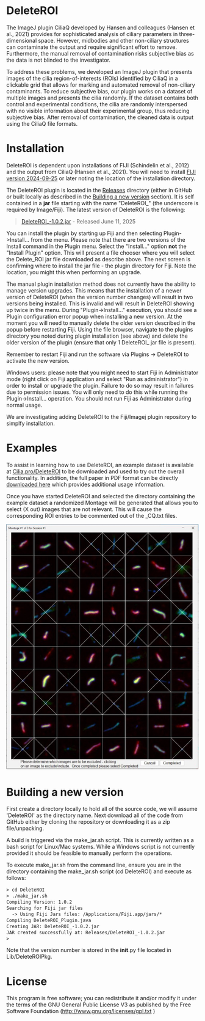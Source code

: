 # DeleteROI

The ImageJ plugin CiliaQ developed by Hansen and colleagues (Hansen et al., 2021) provides for sophisticated analysis 
of ciliary parameters in three-dimensional space. However, midbodies and other non-ciliary structures can contaminate 
the output and require significant effort to remove. Furthermore, the manual removal of contamination risks subjective 
bias as the data is not blinded to the investigator. 

To address these problems, we developed an ImageJ plugin that presents images of the cilia region-of-interests (ROIs) 
identified by CiliaQ in a clickable grid that allows for marking and automated removal of non-ciliary contaminants. 
To reduce subjective bias, our plugin works on a dataset of multiple images and presents the cilia randomly. If the 
dataset contains both control and experimental conditions, the cilia are randomly interspersed with no visible 
information about their experimental group, thus reducing subjective bias. After removal of contamination, the 
cleaned data is output using the CiliaQ file formats.

# Installation

DeleteROI is dependent upon installations of FIJI (Schindelin et al., 2012) and the output from CiliaQ (Hansen et al., 2021). 
You will need to install [FIJI version 2024-09-25](https://imagej.net/software/fiji/downloads) or later noting the location
of the installation directory.  

The DeleteROI plugin is located in the [Releases](/Releases) directory (either in GitHub or built locally as described 
in the [Building a new version](#building-a-new-version) section).  It is self contained in a <b>jar</b> file starting with 
the name "DeleteROI_" (the underscore is required by Image/Fiji).  The latest version of DeleteROI is the following:

> [DeleteROI_-1.0.2.jar](https://raw.github.com/pazourg/DeleteROI/main/Releases/DeleteROI_-1.0.2.jar)  - Released June 11, 2025

You can install the plugin by starting up Fiji and then selecting Plugin->Install... from the menu.  Please note that there
are two versions of the Install command in the Plugin menu.  Select the "Install..." option <b>not</b> the "Install Plugin" 
option.  This will present a file chooser where you will select the Delete_ROI jar file downloaded as describe above.  The 
next screen is confirming where to install the jar file - the plugin directory for Fiji.  Note the location, you might this
when performing an upgrade.

The manual plugin installation method does not currently have the ability to manage version upgrades.  This means that the
installation of a newer version of DeleteROI (when the version number changes) will result in two versions being installed.
This is invalid and will result in DeleteROI showing up twice in the menu.  During "Plugin->Install..." execution, you should 
see a Plugin configuration error popup when installing a new version.   At the moment you will need to manually delete the 
older version described in the popup before restarting Fiji.  Using the file browser, navigate to the plugins directory you noted
during plugin installation (see above) and delete the older version of the plugin (ensure that only 1 DeleteROI_ jar file is
present).

Remember to restart Fiji and run the software via Plugins -> DeleteROI to activate the new version.

Windows users: please note that you might need to start Fiji in Administrator mode (right click on Fiji application
and select "Run as administrator") in order to install or upgrade the plugin.  Failure to do so may result in failures due 
to permission issues.  You will only need to do this while running the Plugin->Install... operation.  You should not run 
Fiji as Administrator during normal usage.

We are investigating adding DeleteROI to the Fiji/Imagej plugin repository to simplfy installation.

# Examples

To assist in learning how to use DeleteROI, an example dataset is available at [Cilia.pro/DeleteROI](https://cilia.pro/DeleteROI/ExampleData/) 
to be downloaded and used to try out the overall functionality.  In addition, the full paper in PDF format can be 
directly [downloaded here](https://raw.github.com/pazourg/DeleteROI/main/Documentation/DeleteROI_05_30_2025.pdf) which provides 
additional usage information.

Once you have started DeleteROI and selected the directory containing the example dataset a randomized Montage will be
generated that allows you to select (X out) images that are not relevant.  This will cause the corresponding ROI entries
to be commented out of the _CQ.txt files.  

![An example montage is:](/Documentation/Montage_example.jpg)

# Building a new version

First create a directory locally to hold all of the source code, we will assume 'DeleteROI' as the directory name.  Next
download all of the code from GitHub either by cloning the repository or downloading it as a zip file/unpacking.

A build is triggered via the make_jar.sh script.  This is currently written as a bash script for Linux/Mac systems.  While a Windows 
script is not currently provided it should be feasible to manually perform the operations.

To execute make_jar.sh from the command line, ensure you are in the directory containing the make_jar.sh script (cd DeleteROI) and execute as follows:
```
> cd DeleteROI
> ./make_jar.sh
Compiling Version: 1.0.2
Searching for Fiji jar files
  -> Using Fiji Jars files: /Applications/Fiji.app/jars/*
Compiling DeleteROI_Plugin.java
Creating JAR: DeleteROI_-1.0.2.jar
JAR created successfully at: Releases/DeleteROI_-1.0.2.jar
>
```
Note that the version number is stored in the __init__.py file located in Lib/DeleteROIPkg.

# License

This program is free software; you can redistribute it and/or modify it under the terms of the GNU General Public License V3
as published by the Free Software Foundation (http://www.gnu.org/licenses/gpl.txt )

